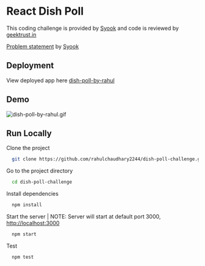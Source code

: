 # React Dish Poll

This coding challenge is provided by [Syook](https://www.syook.com/) and code is reviewed by [geektrust.in](https://www.geektrust.com/)

[Problem statement](https://github.com/syook/react-dishpoll) by [Syook](https://www.syook.com/)

## Deployment

View deployed app here [dish-poll-by-rahul](https://dish-poll-by-rahul.netlify.app/)

## Demo

![dish-poll-by-rahul.gif](https://github.com/rahulchaudhary2244/media-repository/blob/main/dish-poll-gif.gif)

## Run Locally

Clone the project

```bash
  git clone https://github.com/rahulchaudhary2244/dish-poll-challenge.git
```

Go to the project directory

```bash
  cd dish-poll-challenge
```

Install dependencies

```bash
  npm install
```

Start the server | NOTE: Server will start at default port 3000, [http://localhost:3000](http://localhost:3000)

```bash
  npm start
```

Test

```bash
  npm test
```
